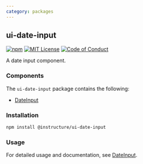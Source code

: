 ```yaml
---
category: packages
---
```


## ui-date-input

[![npm][npm]][npm-url]
[![MIT License][license-badge]][license]
[![Code of Conduct][coc-badge]][coc]

A date input component.

### Components

The `ui-date-input` package contains the following:

- [DateInput](#DateInput)

### Installation

```sh
npm install @instructure/ui-date-input
```

### Usage

For detailed usage and documentation, see [DateInput](#DateInput).

[npm]: https://img.shields.io/npm/v/@instructure/ui-date-input.svg
[npm-url]: https://npmjs.com/package/@instructure/ui-date-input
[license-badge]: https://img.shields.io/npm/l/instructure-ui.svg?style=flat-square
[license]: https://github.com/instructure/instructure-ui/blob/master/LICENSE
[coc-badge]: https://img.shields.io/badge/code%20of-conduct-ff69b4.svg?style=flat-square
[coc]: https://github.com/instructure/instructure-ui/blob/master/CODE_OF_CONDUCT.md
